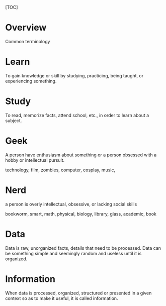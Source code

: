 [TOC]

# Overview
Common terminology

# Learn
To gain knowledge or skill by studying, practicing, being taught, or experiencing something.

# Study
To read, memorize facts, attend school, etc., in order to learn about a subject.

# Geek
A person have enthusiasm about something or a person obsessed with a hobby or intellectual pursuit.

technology, film, zombies, computer, cosplay, music,

# Nerd
a person is overly intellectual, obsessive, or lacking social skills

bookworm, smart, math, physical, biology, library, glass, academic, book

# Data
Data is raw, unorganized facts, details that need to be processed. Data can be something simple and seemingly random and useless until it is organized.

# Information
When data is processed, organized, structured or presented in a given context so as to make it useful, it is called information.

